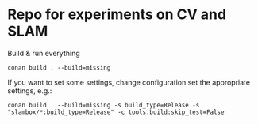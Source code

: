 # Repo for experiments on CV and SLAM

Build & run everything
```
conan build . --build=missing
```

If you want to set some settings, change configuration set the appropriate settings, e.g.:
```
conan build . --build=missing -s build_type=Release -s "slambox/*:build_type=Release" -c tools.build:skip_test=False
```